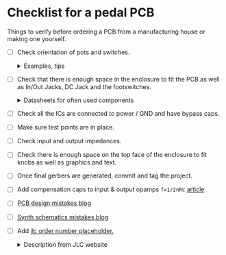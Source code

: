 # Checklist for a pedal PCB

Things to verify before ordering a PCB from a manufacturing
house or making one yourself.

* [ ] Check orientation of pots and switches.

    <details>
    <summary>Examples, tips</summary>

    **Examples**

    * More gain when turning the *Gain* pot clockwise.

    * Toggle switches work as indicated by the graphics on the
      enclosure.

    **Tips**

    * Pot diagram:

    ![Potentiometer diagram](img/pot.png)

    * Toggle switch diagram:

    ![On-On toggle switch](img/switch-on-on.jpg)

    </details>

* [ ] Check that there is enough space in the enclosure to
  fit the PCB as well as In/Out Jacks, DC Jack and the
  footswitches.

  <details>
  <summary>Datasheets for often used components</summary>

  * 6.35mm 1/4" Audio Jacks

      * 6.35mm 1/4" Stereo Insulated Switched
        PCB
        [tayda](https://www.taydaelectronics.com/6-35mm-1-4-stereo-insulated-switched-socket-jack-pcb.html),
        [datasheet](https://www.taydaelectronics.com/datasheets/1121-1.jpg)

        ![Insulated Jack](img/a-1122_2.jpg)

      * 6.35mm 1/4" Stereo Phone Jack
      [tayda](https://www.taydaelectronics.com/6-35mm-1-4-stereo-phone-jack.html),
      [datasheet](https://www.taydaelectronics.com/datasheets/files/A-1121.pdf)

      ![Closed jack](img/a-1121_1.jpg)

      * REAN Neutrik NYS230 6.35mm 1/4" Stereo
      [tayda](https://www.taydaelectronics.com/neutrik-6-35mm-1-4-stereo-chassis-socket-jack-3-terminals.html),
      [datasheet](https://www.taydaelectronics.com/datasheets/files/A-1021.pdf)

      ![Rean Neutrik stereo](img/1021-1.jpg)


      * REAN Neutrik NYS229 6.35mm 1/4" Mono
      [tayda](https://www.taydaelectronics.com/hardware/6-35mm-1-4-plugs-jacks/neutrik-6-35mm-1-4-mono-chassis-socket-jack.html),
      [datasheet](https://www.taydaelectronics.com/datasheets/files/A-1009.pdf)

      ![Rean Neutrik Mono](img/A-1009.jpg)

  * DC Jacks

      * DC Power Jack 2.1mm Barrel-Type PCB Mount
      [tayda](https://www.taydaelectronics.com/dc-power-jack-2-1mm-barrel-type-pcb-mount.html),
      [datasheet](https://www.taydaelectronics.com/datasheets/files/A-4118.pdf)

      ![DC PCB Mount](img/A-4118_2.jpg)

      * DC Power Jack 2.1mm Panel Mount Round
      [tayda](https://www.taydaelectronics.com/dc-power-jack-2-1mm-round-type-panel-mount-1.html),
      [datasheet](https://www.taydaelectronics.com/datasheets/files/A-991.pdf)

      ![DC Panel Mount Round](img/991-1.jpg)

      * DC Power Jack 2.1mm Enclosed Frame With Switch
      [tayda](https://www.taydaelectronics.com/dc-power-jack-2-1mm-enclosed-frame-with-switch.html),
      [datasheet](https://www.taydaelectronics.com/datasheets/A-2237.pdf)

      ![DC Switched](img/A-2237_2.jpg)

  * Enclosures

      * 125B (122mm x 66mm x 39.5mm)
        [tayda](https://www.taydaelectronics.com/125b-style-aluminum-diecast-enclosure.html),
        [datasheet](https://www.taydaelectronics.com/datasheets/files/A-5165.pdf)

        ![125B](img/a-5165.jpg)

      * 1590A (92mm x 38mm x 30mm)
        [tayda](https://www.taydaelectronics.com/1590a-style-aluminum-diecast-enclosure.html),
        [datasheet](http://www.hammondmfg.com/pdf/1590A.pdf)

        ![1590A](img/A-5163_2.jpg)

      * 1590B (112mm X 60mm X 31mm)
        [tayda](https://www.taydaelectronics.com/1590b-style-aluminum-diecast-enclosure.html),
        [datasheet](http://www.hammondmfg.com/pdf/1590B.pdf)

        ![1590B](img/A-5158_2.jpg)

      * 1590BB (120mm x 94mm x 33mm)
        [tayda](https://www.taydaelectronics.com/1590bb-style-aluminum-diecast-enclosure.html),
        [datasheet](http://www.hammondmfg.com/pdf/1590BB.pdf)

        ![1590BB](img/A-5164_2.jpg)

      * 1590XX (145mm x 121mm x 39.5mm)
        [tayda](https://www.taydaelectronics.com/1590xx-style-aluminum-diecast-enclosure.html),
        [datasheet](http://www.hammondmfg.com/pdf/1590XX.pdf)

        ![1590XX](img/5161.jpg)
    
      * Alpha RD901F
        [tayda](https://www.taydaelectronics.com/500k-ohm-logarithmic-taper-potentiometer-round-shaft-pcb-9mm.html)
        [datasheet](https://www.taydaelectronics.com/datasheets/A-1856.pdf)


  </details>

* [ ] Check all the ICs are connected to power / GND and have
  bypass caps.

* [ ] Make sure test points are in place.

* [ ] Check input and output impedances.

* [ ] Check there is enough space on the top face of the
  enclosure to fit knobs as well as graphics and text.

* [ ] Once final gerbers are generated, commit and tag the project.

* [ ] Add compensation caps to input & output opamps
  `f=1/2πRC`
  [article](https://northcoastsynthesis.com/news/understanding-stabilization-capacitors/)

* [ ] [PCB design mistakes blog](https://northcoastsynthesis.com/news/pcb-design-mistakes/)

* [ ] [Synth schematics mistakes
  blog](https://northcoastsynthesis.com/news/design-mistakes-in-synth-schematics/)

* [ ] Add [jlc order number placeholder.](https://jlcpcb.com/help/article/50-How-to-remove-order-number-from-your-PCB)
    <details><summary>Description from JLC website</summary>
    Just "JLCJLCJLCJLC", No more or less characters. The font size should be larger than 0.8mm in height and 0.15 mm in width.
    </details>
